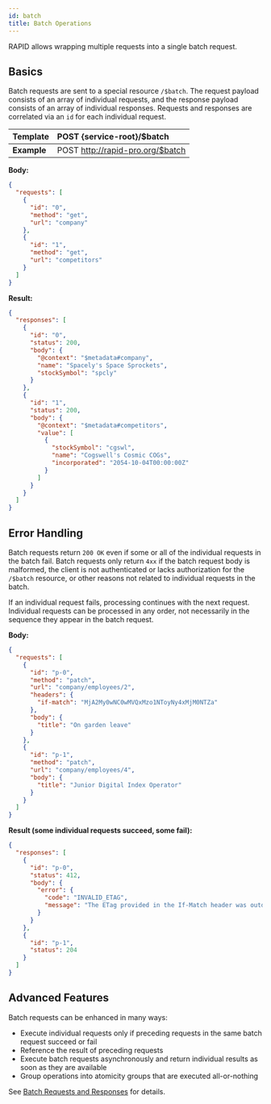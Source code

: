 ```yaml
---
id: batch
title: Batch Operations
---
```


RAPID allows wrapping multiple requests into a single batch request.

## Basics

Batch requests are sent to a special resource `/$batch`.
The request payload consists of an array of individual requests,
and the response payload consists of an array of individual responses.
Requests and responses are correlated via an `id` for each individual request.

| Template    | POST \{service-root\}/\$batch    |
| ----------- | :------------------------------- |
| **Example** | POST http://rapid-pro.org/$batch |

**Body:**

```json
{
  "requests": [
    {
      "id": "0",
      "method": "get",
      "url": "company"
    },
    {
      "id": "1",
      "method": "get",
      "url": "competitors"
    }
  ]
}
```

**Result:**

```json
{
  "responses": [
    {
      "id": "0",
      "status": 200,
      "body": {
        "@context": "$metadata#company",
        "name": "Spacely's Space Sprockets",
        "stockSymbol": "spcly"
      }
    },
    {
      "id": "1",
      "status": 200,
      "body": {
        "@context": "$metadata#competitors",
        "value": [
          {
            "stockSymbol": "cgswl",
            "name": "Cogswell's Cosmic COGs",
            "incorporated": "2054-10-04T00:00:00Z"
          }
        ]
      }
    }
  ]
}
```

## Error Handling

Batch requests return `200 OK` even if some or all of the individual requests in the batch fail.
Batch requests only return `4xx` if the batch request body is malformed,
the client is not authenticated or lacks authorization for the `/$batch` resource,
or other reasons not related to individual requests in the batch.

If an individual request fails, processing continues with the next request.
Individual requests can be processed in any order,
not necessarily in the sequence they appear in the batch request.

**Body:**

```json
{
  "requests": [
    {
      "id": "p-0",
      "method": "patch",
      "url": "company/employees/2",
      "headers": {
        "if-match": "MjA2My0wNC0wMVQxMzo1NToyNy4xMjM0NTZa"
      },
      "body": {
        "title": "On garden leave"
      }
    },
    {
      "id": "p-1",
      "method": "patch",
      "url": "company/employees/4",
      "body": {
        "title": "Junior Digital Index Operator"
      }
    }
  ]
}
```

**Result (some individual requests succeed, some fail):**

```json
{
  "responses": [
    {
      "id": "p-0",
      "status": 412,
      "body": {
        "error": {
          "code": "INVALID_ETAG",
          "message": "The ETag provided in the If-Match header was outdated"
        }
      }
    },
    {
      "id": "p-1",
      "status": 204
    }
  ]
}
```

## Advanced Features

Batch requests can be enhanced in many ways:

- Execute individual requests only if preceding requests in the same batch request succeed or fail
- Reference the result of preceding requests
- Execute batch requests asynchronously and return individual results as soon as they are available
- Group operations into atomicity groups that are executed all-or-nothing

See [Batch Requests and Responses](https://docs.oasis-open.org/odata/odata-json-format/v4.01/odata-json-format-v4.01.html#sec_BatchRequestsandResponses) for details.
